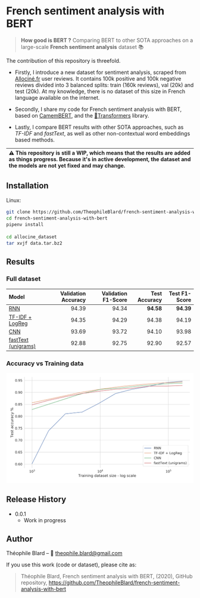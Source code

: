 # French sentiment analysis with BERT

> **How good is BERT ?** Comparing BERT to other SOTA approaches on a large-scale **French sentiment analysis** dataset :books:

The contribution of this repository is threefold.

- Firstly, I introduce a new dataset for sentiment analysis, scraped from [Allociné.fr](http://www.allocine.fr/) user reviews.
It contains 100k positive and 100k negative reviews divided into 3 balanced splits: train (160k reviews), val (20k) and test (20k).
At my knowledge, there is no dataset of this size in French language available on the internet.

- Secondly, I share my code for French sentiment analysis with BERT, based on [CamemBERT](https://camembert-model.fr/), and the [🤗Transformers](https://github.com/huggingface/transformers) library.

- Lastly, I compare BERT results with other SOTA approaches, such as *TF-IDF* and *fastText*, as well as other non-contextual word embeddings based methods.

| :warning: This repository is still a WIP, which means that the results are added as things progress. Because it's in active development, the dataset and the models are not yet fixed and may change. |
| :--------------------------------------------|

## Installation

Linux:

```sh
git clone https://github.com/TheophileBlard/french-sentiment-analysis-with-bert/
cd french-sentiment-analysis-with-bert
pipenv install

cd allocine_dataset
tar xvjf data.tar.bz2
```

## Results

### Full dataset

| Model                                        | Validation Accuracy | Validation F1-Score | Test Accuracy | Test F1-Score |
| :--------------------------------------------|--------------------:| -------------------:| -------------:|--------------:|
| [RNN][word-vectors.ipynb]                    |               94.39 |               94.34 |     **94.58** |     **94.39** |
| [TF-IDF + LogReg][tf-idf.ipynb]              |               94.35 |               94.29 |         94.38 |         94.19 |
| [CNN][word-vectors.ipynb]                    |               93.69 |               93.72 |         94.10 |         93.98 |
| [fastText (unigrams)][word-vectors.ipynb]    |               92.88 |               92.75 |         92.90 |         92.57 |

### Accuracy vs Training data

<p align="center">
    <img src="/img/results.png" width="750" >
</p>

## Release History

- 0.0.1
  - Work in progress

## Author

Théophile Blard – :email: theophile.blard@gmail.com

If you use this work (code or dataset), please cite as:

> Théophile Blard, French sentiment analysis with BERT, (2020), GitHub repository, <https://github.com/TheophileBlard/french-sentiment-analysis-with-bert>

<!-- Markdown link & img dfn's -->
[tf-idf.ipynb]: https://github.com/TheophileBlard/french-sentiment-analysis-with-bert/blob/master/tf-idf.ipynb
[word-vectors.ipynb]: https://github.com/TheophileBlard/french-sentiment-analysis-with-bert/blob/master/word-vectors.ipynb
